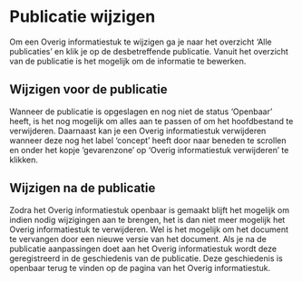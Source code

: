 # Publicatie wijzigen

Om een Overig informatiestuk te wijzigen ga je naar het overzicht ‘Alle publicaties’ en klik je op de desbetreffende publicatie.
Vanuit het overzicht van de publicatie is het mogelijk om de informatie te bewerken.

## Wijzigen voor de publicatie

Wanneer de publicatie is opgeslagen en nog niet de status ‘Openbaar’ heeft, is het nog mogelijk om alles aan te passen of om
het hoofdbestand te verwijderen. Daarnaast kan je een Overig informatiestuk verwijderen wanneer deze nog het label ‘concept’ heeft door
naar beneden te scrollen en onder het kopje ‘gevarenzone’ op ‘Overig informatiestuk verwijderen’ te klikken.

## Wijzigen na de publicatie

Zodra het Overig informatiestuk openbaar is gemaakt blijft het mogelijk om indien nodig wijzigingen aan te brengen, het is dan niet meer
mogelijk het Overig informatiestuk te verwijderen. Wel is het mogelijk om het document te vervangen door een nieuwe versie van het
document. Als je na de publicatie aanpassingen doet aan het Overig informatiestuk wordt deze geregistreerd in de geschiedenis van de publicatie.
Deze geschiedenis is openbaar terug te vinden op de pagina van het Overig informatiestuk.
